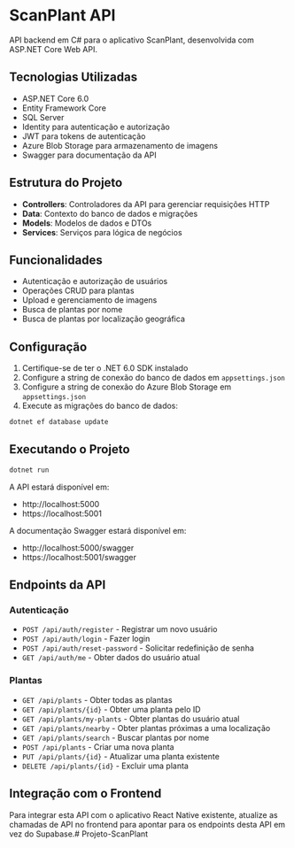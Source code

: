 # ScanPlant API

API backend em C# para o aplicativo ScanPlant, desenvolvida com ASP.NET Core Web API.

## Tecnologias Utilizadas

- ASP.NET Core 6.0
- Entity Framework Core
- SQL Server
- Identity para autenticação e autorização
- JWT para tokens de autenticação
- Azure Blob Storage para armazenamento de imagens
- Swagger para documentação da API

## Estrutura do Projeto

- **Controllers**: Controladores da API para gerenciar requisições HTTP
- **Data**: Contexto do banco de dados e migrações
- **Models**: Modelos de dados e DTOs
- **Services**: Serviços para lógica de negócios

## Funcionalidades

- Autenticação e autorização de usuários
- Operações CRUD para plantas
- Upload e gerenciamento de imagens
- Busca de plantas por nome
- Busca de plantas por localização geográfica

## Configuração

1. Certifique-se de ter o .NET 6.0 SDK instalado
2. Configure a string de conexão do banco de dados em `appsettings.json`
3. Configure a string de conexão do Azure Blob Storage em `appsettings.json`
4. Execute as migrações do banco de dados:

```bash
dotnet ef database update
```

## Executando o Projeto

```bash
dotnet run
```

A API estará disponível em:
- http://localhost:5000
- https://localhost:5001

A documentação Swagger estará disponível em:
- http://localhost:5000/swagger
- https://localhost:5001/swagger

## Endpoints da API

### Autenticação

- `POST /api/auth/register` - Registrar um novo usuário
- `POST /api/auth/login` - Fazer login
- `POST /api/auth/reset-password` - Solicitar redefinição de senha
- `GET /api/auth/me` - Obter dados do usuário atual

### Plantas

- `GET /api/plants` - Obter todas as plantas
- `GET /api/plants/{id}` - Obter uma planta pelo ID
- `GET /api/plants/my-plants` - Obter plantas do usuário atual
- `GET /api/plants/nearby` - Obter plantas próximas a uma localização
- `GET /api/plants/search` - Buscar plantas por nome
- `POST /api/plants` - Criar uma nova planta
- `PUT /api/plants/{id}` - Atualizar uma planta existente
- `DELETE /api/plants/{id}` - Excluir uma planta

## Integração com o Frontend

Para integrar esta API com o aplicativo React Native existente, atualize as chamadas de API no frontend para apontar para os endpoints desta API em vez do Supabase.# Projeto-ScanPlant
